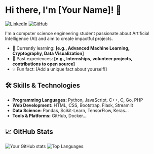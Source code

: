# Hi there, I'm [Your Name]! 👋

[![LinkedIn](https://img.shields.io/badge/LinkedIn-YourLinkedInUsername-blue?style=flat-square&logo=linkedin)](https://www.linkedin.com/in/amine-idrissi-47061a243)
[![GitHub](https://img.shields.io/github/followers/yourusername?label=follow&style=social)](https://github.com/AminIdr)

I'm a computer science engineering student passionate about Artificial Intelligence (AI) and aim to create impactful projects. 

- 🌱 Currently learning: **[e.g., Advanced Machine Learning, Cryptography, Data Visualization]**
- 💼 Past experiences: **[e.g., Internships, volunteer projects, contributions to open source]**
- 💡 Fun fact: [Add a unique fact about yourself!]
  
## 🛠️ Skills & Technologies

- **Programming Languages:** Python, JavaScript, C++, C, Go, PHP
- **Web Development:** HTML, CSS, Bootstrap, Flask, Streamlit
- **Data Science:** Pandas, Scikit-Learn, TensorFlow, Keras...
- **Tools & Platforms:** GitHub, Docker...

## 📈 GitHub Stats

![Your GitHub stats](https://github-readme-stats.vercel.app/api?username=AminIdr&show_icons=true&theme=radical)
![Top Languages](https://github-readme-stats.vercel.app/api/top-langs/?username=AminIdr&layout=compact&theme=radical)
